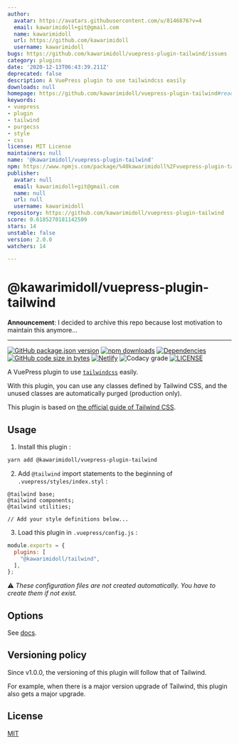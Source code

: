 ```yaml
---
author:
  avatar: https://avatars.githubusercontent.com/u/8146876?v=4
  email: kawarimidoll+git@gmail.com
  name: kawarimidoll
  url: https://github.com/kawarimidoll
  username: kawarimidoll
bugs: https://github.com/kawarimidoll/vuepress-plugin-tailwind/issues
category: plugins
date: '2020-12-13T06:43:39.211Z'
deprecated: false
description: A VuePress plugin to use tailwindcss easily
downloads: null
homepage: https://github.com/kawarimidoll/vuepress-plugin-tailwind#readme
keywords:
- vuepress
- plugin
- tailwind
- purgecss
- style
- css
license: MIT License
maintainers: null
name: '@kawarimidoll/vuepress-plugin-tailwind'
npm: https://www.npmjs.com/package/%40kawarimidoll%2Fvuepress-plugin-tailwind
publisher:
  avatar: null
  email: kawarimidoll+git@gmail.com
  name: null
  url: null
  username: kawarimidoll
repository: https://github.com/kawarimidoll/vuepress-plugin-tailwind
score: 0.6185270181142509
stars: 14
unstable: false
version: 2.0.0
watchers: 14

---
```


# @kawarimidoll/vuepress-plugin-tailwind

**Announcement**: I decided to archive this repo because lost motivation to maintain this anymore...

---

[![GitHub package.json version](https://img.shields.io/github/package-json/v/kawarimidoll/vuepress-plugin-tailwind?logo=github&style=for-the-badge)](https://github.com/kawarimidoll/vuepress-plugin-tailwind/blob/master/package.json)
[![npm downloads](https://img.shields.io/npm/dt/@kawarimidoll/vuepress-plugin-tailwind?logo=npm&style=for-the-badge)](https://www.npmjs.com/package/@kawarimidoll/vuepress-plugin-tailwind)
[![Dependencies](https://img.shields.io/david/kawarimidoll/vuepress-plugin-tailwind?color=blue&logo=dependabot&style=for-the-badge)](https://github.com/kawarimidoll/vuepress-plugin-tailwind/pulls?q=dependabot)
[![GitHub code size in bytes](https://img.shields.io/github/languages/code-size/kawarimidoll/vuepress-plugin-tailwind?logo=javascript&style=for-the-badge)](https://github.com/kawarimidoll/vuepress-plugin-tailwind/blob/master/index.js)
[![Netlify](https://img.shields.io/netlify/c3151153-507a-4a8d-921e-890e9906fcdd?color=blue&logo=netlify&style=for-the-badge)](https://vuepress-plugin-tailwind.netlify.app/)
![Codacy grade](https://img.shields.io/codacy/grade/dedb2c0e04a5448aac17f630343d8733?logo=codacy&style=for-the-badge)
[![LICENSE](https://img.shields.io/github/license/kawarimidoll/vuepress-plugin-tailwind?style=for-the-badge)](https://github.com/kawarimidoll/vuepress-plugin-tailwind/blob/master/LICENSE)

A VuePress plugin to use [`tailwindcss`](https://github.com/tailwindcss/tailwindcss) easily.

With this plugin, you can use any classes defined by Tailwind CSS, and the unused classes are automatically purged (production only).

This plugin is based on [the official guide of Tailwind CSS](https://tailwindcss.com/docs/controlling-file-size/#removing-unused-css).

## Usage

1.  Install this plugin :

```sh
yarn add @kawarimidoll/vuepress-plugin-tailwind
```

2.  Add `@tailwind` import statements to the beginning of `.vuepress/styles/index.styl` :

```styl
@tailwind base;
@tailwind components;
@tailwind utilities;

// Add your style definitions below...
```

3.  Load this plugin in `.vuepress/config.js` :

```js
module.exports = {
  plugins: [
    "@kawarimidoll/tailwind",
  ],
};
```

:warning:
_These configuration files are not created automatically. You have to create them if not exist._

## Options

See [docs](https://vuepress-plugin-tailwind.netlify.app).

## Versioning policy

Since v1.0.0, the versioning of this plugin will follow that of Tailwind.

For example, when there is a major version upgrade of Tailwind, this plugin also gets a major upgrade.

## License

[MIT](https://github.com/kawarimidoll/vuepress-plugin-tailwind/blob/master/LICENSE)
